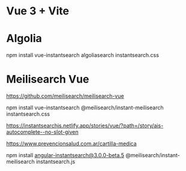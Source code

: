# Vue 3 + Vite

# Algolia
npm install vue-instantsearch algoliasearch instantsearch.css

# Meilisearch Vue
https://github.com/meilisearch/meilisearch-vue

npm install vue-instantsearch @meilisearch/instant-meilisearch instantsearch.css


https://instantsearchjs.netlify.app/stories/vue/?path=/story/ais-autocomplete--no-slot-given

https://www.prevencionsalud.com.ar/cartilla-medica


npm install angular-instantsearch@3.0.0-beta.5 @meilisearch/instant-meilisearch instantsearch.js
